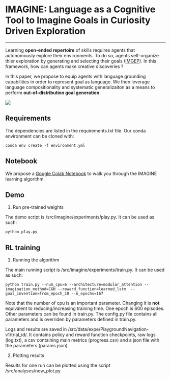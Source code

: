 # IMAGINE: Language as a Cognitive Tool to Imagine Goals in Curiosity Driven Exploration

-----------------

Learning __open-ended repertoire__ of skills requires agents that autonomously explore their environments. To do so, agents self-organize thier exploration by generating and selecting their goals ([IMGEP](https://arxiv.org/abs/1708.02190)). In this framework, how can agents make creative discoveries ?

In this paper, we propose to equip agents with language grounding capabilities in order to represent goal as language. We then leverage language compositionality and systematic generalizaiton as a means to perform __out-of-distribution goal generation__.

![](https://drive.google.com/uc?id=1Xre-pH-r5lXaT9kv33zTIOLrnpUelgNy)


## Requirements

The dependencies are listed in the requirements.txt file. Our conda environment can be cloned with:
```
conda env create -f environment.yml
```

## Notebook


We propose a [Google Colab Notebook](https://colab.research.google.com/drive/1G9LmvhbvR40XJ-cysgP6zynBnq_fHY63#scrollTo=HmGFArOeXvps) to walk you through the IMAGINE learning algorithm. 


## Demo

1. Run pre-trained weights

The demo script is /src/imagine/experiments/play.py. It can be used as such:

```python play.py```

## RL training


1. Running the algorithm

The main running script is /src/imagine/experiments/train.py. It can be used as such:

```
python train.py --num_cpu=6 --architecture=modular_attention --imagination_method=CGH --reward_function=learned_lstm  --goal_invention=from_epoch_10 --n_epochs=167
```

Note that the number of cpu is an important parameter. Changing it is **not** equivalent to reducing/increasing training time. One epoch is 600 episodes. Other parameters can be
 found in train.py. The config.py file contains all parameters and is overriden by parameters defined in train.py.
 
 Logs and results are saved in /src/data/expe/PlaygroundNavigation-v1/trial_id/. It contains policy and reward function checkpoints, raw logs (log.txt), a csv containing main metrics (progress.csv) and a json file with the parameters (params.json).
 
 2. Plotting results
 
 Results for one run can be plotted using the script /src/analyses/new_plot.py

